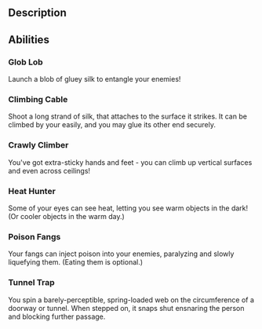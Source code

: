 ## Description

## Abilities
### Glob Lob
Launch a blob of gluey silk to entangle your enemies!

### Climbing Cable
Shoot a long strand of silk, that attaches to the surface it strikes. 
It can be climbed by your easily, and you may glue its other end securely.

### Crawly Climber
You've got extra-sticky hands and feet -
you can climb up vertical surfaces and even across ceilings!

### Heat Hunter
Some of your eyes can see heat, letting you see warm objects in the dark!
(Or cooler objects in the warm day.)

### Poison Fangs
Your fangs can inject poison into your enemies, paralyzing and
slowly liquefying them. (Eating them is optional.)

### Tunnel Trap
You spin a barely-perceptible, spring-loaded web on the circumference of a doorway or tunnel.
When stepped on, it snaps shut ensnaring the person and blocking further passage.
